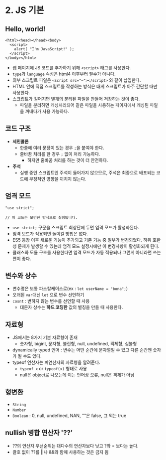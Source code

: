 # 2. JS 기본

## Hello, world!
```
<html><head></head><body>
  <script>
    alert( "I'm JavaScript!" );
  </script>
</body></html>
```

- 웹 페이지에 JS 코드를 추가하기 위해 `<script>` 태그를 사용한다.
- `type`과 `language` 속성은 html4 이후부터 필수가 아니다.
- 외부 스크립트 파일은 `<script src="~"></script>` 와 같이 삽입한다.
- HTML 안에 직접 스크립트를 작성하는 방식은 대게 스크립트가 아주 간단할 때만 사용한다. 
- 스크립트가 길어지면 별개의 분리된 파일을 만들어 저장하는 것이 좋다.
  - 파일을 분리하면 캐싱처리되어 같은 파일을 사용하는 페이지에서 캐싱된 파일을 꺼내다가 사용 가능하다.

## 코드 구조

- **세민콜론**
  - 한줄에 여러 문장이 있는 경우 `;`을 붙여야 한다.
  - 줄바꿈 처리를 한 경우 `;` 없이 처리 가능하다.
    - 하지만 줄바꿈 처리를 하는 것이 더 안전하다.
- **주석**
  - 실행 중인 스크립트엔 주석이 들어가지 않으므로, 주석은 최종으로 배포되는 코드에 부정적인 영향을 끼치지 않는다. 

## 엄격 모드
```
"use strict";

// 이 코드는 모던한 방식으로 실행됩니다.
```
- `use strict;` 구문을 스크립트 최상단에 두면 엄격 모드가 활성화된다.
- 엄격 모드가 적용되면 돌이킬 방법은 없다. 
- ES5 등장 이후 새로운 기능이 추가되고 기존 기능 중 일부가 변경되었다. 하위 호환성 문제가 발생할 수 있는데 엄격 모드 설정시에만 이 변경사항이 활성화되게 된다.
- 클래스와 모듈 구조를 사용한다면 엄격 모드가 자동 적용되나 그런게 아니라면 쓰는 편이 좋다.

## 변수와 상수

- 변수명은 보통 파스칼케이스로(ex : `let userName = "bona";`)
- 오래된 `var`대신 `let` 으로 변수 선언하기
- `cosnt` : 변하지 않는 변수를 선언할 때 사용 
  - 대문자 상수는 **하드 코딩한** 값의 별칭을 만들 때 사용한다. 

## 자료형
- JS에서는 8가지 기본 자료형이 존재 
  - 숫자형, bigint, 문자형, 불린형, null, undefined, 객체형, 심볼형 
- dynamically typed 언어 : 변수는 어떤 순간에 문자열일 수 있고 다른 순간엔 숫자가 될 수도 있다. 
- typeof 연산자는 피연산자의 자료형을 알려준다.
  - `typeof x` or `typeof(x)` 형태로 사용 
  - null은 object로 나오는데 이는 언어상 오류, null은 객체가 아님 

## 형변환
- `String`
- `Number`
- `Boolean` : 0, null, undefined, NAN, ""은 false, 그 외는 true


## nullish 병합 연산자 '??'
- ??의 연산자 우선순위는 대다수의 연산자보다 낮고 ?와 = 보다는 높다.
- 괄호 없이 ??를 ||나 &&와 함께 사용하는 것은 금지 됨 
